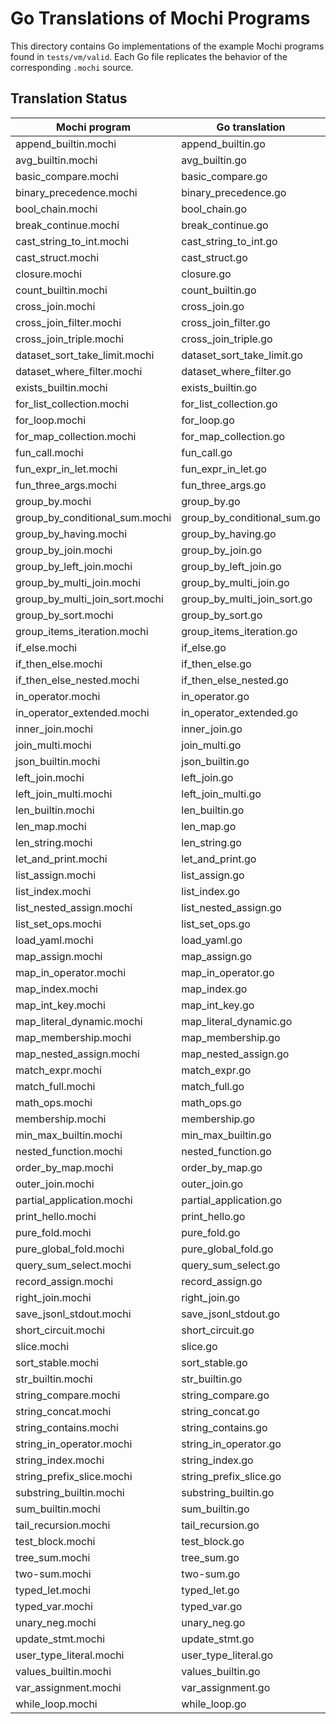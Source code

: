 # Go Translations of Mochi Programs

This directory contains Go implementations of the example Mochi programs found in `tests/vm/valid`. Each Go file replicates the behavior of the corresponding `.mochi` source.

## Translation Status

| Mochi program | Go translation |
|---------------|----------------|
| append_builtin.mochi | append_builtin.go |
| avg_builtin.mochi | avg_builtin.go |
| basic_compare.mochi | basic_compare.go |
| binary_precedence.mochi | binary_precedence.go |
| bool_chain.mochi | bool_chain.go |
| break_continue.mochi | break_continue.go |
| cast_string_to_int.mochi | cast_string_to_int.go |
| cast_struct.mochi | cast_struct.go |
| closure.mochi | closure.go |
| count_builtin.mochi | count_builtin.go |
| cross_join.mochi | cross_join.go |
| cross_join_filter.mochi | cross_join_filter.go |
| cross_join_triple.mochi | cross_join_triple.go |
| dataset_sort_take_limit.mochi | dataset_sort_take_limit.go |
| dataset_where_filter.mochi | dataset_where_filter.go |
| exists_builtin.mochi | exists_builtin.go |
| for_list_collection.mochi | for_list_collection.go |
| for_loop.mochi | for_loop.go |
| for_map_collection.mochi | for_map_collection.go |
| fun_call.mochi | fun_call.go |
| fun_expr_in_let.mochi | fun_expr_in_let.go |
| fun_three_args.mochi | fun_three_args.go |
| group_by.mochi | group_by.go |
| group_by_conditional_sum.mochi | group_by_conditional_sum.go |
| group_by_having.mochi | group_by_having.go |
| group_by_join.mochi | group_by_join.go |
| group_by_left_join.mochi | group_by_left_join.go |
| group_by_multi_join.mochi | group_by_multi_join.go |
| group_by_multi_join_sort.mochi | group_by_multi_join_sort.go |
| group_by_sort.mochi | group_by_sort.go |
| group_items_iteration.mochi | group_items_iteration.go |
| if_else.mochi | if_else.go |
| if_then_else.mochi | if_then_else.go |
| if_then_else_nested.mochi | if_then_else_nested.go |
| in_operator.mochi | in_operator.go |
| in_operator_extended.mochi | in_operator_extended.go |
| inner_join.mochi | inner_join.go |
| join_multi.mochi | join_multi.go |
| json_builtin.mochi | json_builtin.go |
| left_join.mochi | left_join.go |
| left_join_multi.mochi | left_join_multi.go |
| len_builtin.mochi | len_builtin.go |
| len_map.mochi | len_map.go |
| len_string.mochi | len_string.go |
| let_and_print.mochi | let_and_print.go |
| list_assign.mochi | list_assign.go |
| list_index.mochi | list_index.go |
| list_nested_assign.mochi | list_nested_assign.go |
| list_set_ops.mochi | list_set_ops.go |
| load_yaml.mochi | load_yaml.go |
| map_assign.mochi | map_assign.go |
| map_in_operator.mochi | map_in_operator.go |
| map_index.mochi | map_index.go |
| map_int_key.mochi | map_int_key.go |
| map_literal_dynamic.mochi | map_literal_dynamic.go |
| map_membership.mochi | map_membership.go |
| map_nested_assign.mochi | map_nested_assign.go |
| match_expr.mochi | match_expr.go |
| match_full.mochi | match_full.go |
| math_ops.mochi | math_ops.go |
| membership.mochi | membership.go |
| min_max_builtin.mochi | min_max_builtin.go |
| nested_function.mochi | nested_function.go |
| order_by_map.mochi | order_by_map.go |
| outer_join.mochi | outer_join.go |
| partial_application.mochi | partial_application.go |
| print_hello.mochi | print_hello.go |
| pure_fold.mochi | pure_fold.go |
| pure_global_fold.mochi | pure_global_fold.go |
| query_sum_select.mochi | query_sum_select.go |
| record_assign.mochi | record_assign.go |
| right_join.mochi | right_join.go |
| save_jsonl_stdout.mochi | save_jsonl_stdout.go |
| short_circuit.mochi | short_circuit.go |
| slice.mochi | slice.go |
| sort_stable.mochi | sort_stable.go |
| str_builtin.mochi | str_builtin.go |
| string_compare.mochi | string_compare.go |
| string_concat.mochi | string_concat.go |
| string_contains.mochi | string_contains.go |
| string_in_operator.mochi | string_in_operator.go |
| string_index.mochi | string_index.go |
| string_prefix_slice.mochi | string_prefix_slice.go |
| substring_builtin.mochi | substring_builtin.go |
| sum_builtin.mochi | sum_builtin.go |
| tail_recursion.mochi | tail_recursion.go |
| test_block.mochi | test_block.go |
| tree_sum.mochi | tree_sum.go |
| two-sum.mochi | two-sum.go |
| typed_let.mochi | typed_let.go |
| typed_var.mochi | typed_var.go |
| unary_neg.mochi | unary_neg.go |
| update_stmt.mochi | update_stmt.go |
| user_type_literal.mochi | user_type_literal.go |
| values_builtin.mochi | values_builtin.go |
| var_assignment.mochi | var_assignment.go |
| while_loop.mochi | while_loop.go |
